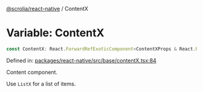 [@scrolia/react-native](../README.md) / ContentX

# Variable: ContentX

```ts
const ContentX: React.ForwardRefExoticComponent<ContentXProps & React.RefAttributes<ScrollView>>;
```

Defined in: [packages/react-native/src/base/contentX.tsx:84](https://github.com/alpheusday/scrolia/blob/a1d15b8008e894d5dd6b0e61a1c2164d92ca7b98/packages/react-native/src/base/contentX.tsx#L84)

Content component.

Use `ListX` for a list of items.

